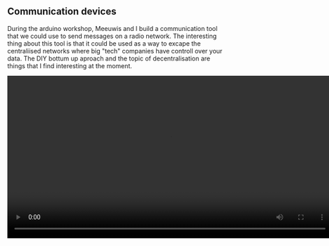 ## Communication devices

During the arduino workshop, Meeuwis and I build a communication tool that we could use to send messages on a radio network.
The interesting thing about this tool is that it could be used as a way to excape the centraliised networks where big "tech" companies have controll over your data. The DIY bottum up aproach and the topic of decentralisation are things that I find interesting at the moment.

<video width="740" controls>
  <source src="/img/ex2.mp4" type="video/mp4">
Your browser does not support the video tag.
</video>






